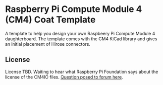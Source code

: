 # Raspberry Pi Compute Module 4 (CM4) Coat Template

A template to help you design your own Raspbeery Pi Compute Module 4 daughterboard. The template comes with the CM4 KiCad library and gives an initial placement of Hirose connectors.

## License

License TBD. Waiting to hear what Raspberry Pi Foundation says about the license of the CM4IO files. [Question posed to forum here](https://www.raspberrypi.org/forums/viewtopic.php?t=289587).
